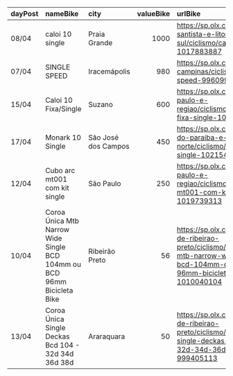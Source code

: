 | dayPost   | nameBike                                                                | city                |   valueBike | urlBike                                                                                                                                    |
|:----------|:------------------------------------------------------------------------|:--------------------|------------:|:-------------------------------------------------------------------------------------------------------------------------------------------|
| 08/04     | caloi 10 single                                                         | Praia Grande        |        1000 | https://sp.olx.com.br/baixada-santista-e-litoral-sul/ciclismo/caloi-10-single-1017883887                                                   |
| 07/04     | SINGLE SPEED                                                            | Iracemápolis        |         980 | https://sp.olx.com.br/grande-campinas/ciclismo/single-speed-996099294                                                                      |
| 15/04     | Caloi 10 Fixa/Single                                                    | Suzano              |         600 | https://sp.olx.com.br/sao-paulo-e-regiao/ciclismo/caloi-10-fixa-single-1021067480                                                          |
| 17/04     | Monark 10 Single                                                        | São José dos Campos |         450 | https://sp.olx.com.br/vale-do-paraiba-e-litoral-norte/ciclismo/monark-10-single-1021547158                                                 |
| 12/04     | Cubo arc mt001 com kit single                                           | São Paulo           |         250 | https://sp.olx.com.br/sao-paulo-e-regiao/ciclismo/cubo-arc-mt001-com-kit-single-1019739313                                                 |
| 10/04     | Coroa Única Mtb Narrow Wide Single BCD 104mm ou BCD 96mm Bicicleta Bike | Ribeirão Preto      |          56 | https://sp.olx.com.br/regiao-de-ribeirao-preto/ciclismo/coroa-unica-mtb-narrow-wide-single-bcd-104mm-ou-bcd-96mm-bicicleta-bike-1010040104 |
| 13/04     | Coroa Única Single Deckas Bcd 104 - 32d 34d 36d 38d                     | Araraquara          |          50 | https://sp.olx.com.br/regiao-de-ribeirao-preto/ciclismo/coroa-unica-single-deckas-bcd-104-32d-34d-36d-38d-999405113                        |